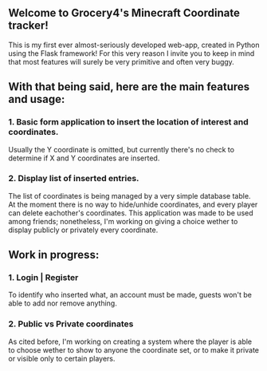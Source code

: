 ## Welcome to Grocery4's Minecraft Coordinate tracker!
This is my first ever almost-seriously developed web-app, created in Python using the Flask framework!
For this very reason I invite you to keep in mind that most features will surely be very primitive and often
very buggy.

## With that being said, here are the main features and usage:

### 1. Basic form application to insert the location of interest and coordinates.
Usually the Y coordinate is omitted, but currently there's no check to determine if X and Y coordinates
are inserted.

### 2. Display list of inserted entries.
The list of coordinates is being managed by a very simple database table. At the moment there is
no way to hide/unhide coordinates, and every player can delete eachother's coordinates.
This application was made to be used among friends; nonetheless, I'm working on giving a choice
wether to display publicly or privately every coordinate.

## Work in progress:

### 1. Login | Register
To identify who inserted what, an account must be made, guests won't be able to add nor remove anything.

### 2. Public vs Private coordinates
As cited before, I'm working on creating a system where the player is able to choose wether to show
to anyone the coordinate set, or to make it private or visible only to certain players.